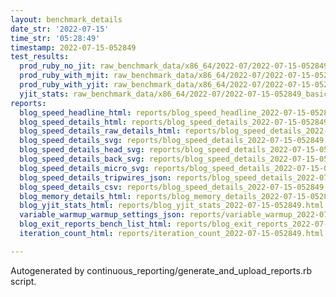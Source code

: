 ```yaml
---
layout: benchmark_details
date_str: '2022-07-15'
time_str: '05:28:49'
timestamp: 2022-07-15-052849
test_results:
  prod_ruby_no_jit: raw_benchmark_data/x86_64/2022-07/2022-07-15-052849_basic_benchmark_prod_ruby_no_jit.json
  prod_ruby_with_mjit: raw_benchmark_data/x86_64/2022-07/2022-07-15-052849_basic_benchmark_prod_ruby_with_mjit.json
  prod_ruby_with_yjit: raw_benchmark_data/x86_64/2022-07/2022-07-15-052849_basic_benchmark_prod_ruby_with_yjit.json
  yjit_stats: raw_benchmark_data/x86_64/2022-07/2022-07-15-052849_basic_benchmark_yjit_stats.json
reports:
  blog_speed_headline_html: reports/blog_speed_headline_2022-07-15-052849.html
  blog_speed_details_html: reports/blog_speed_details_2022-07-15-052849.html
  blog_speed_details_raw_details_html: reports/blog_speed_details_2022-07-15-052849.raw_details.html
  blog_speed_details_svg: reports/blog_speed_details_2022-07-15-052849.svg
  blog_speed_details_head_svg: reports/blog_speed_details_2022-07-15-052849.head.svg
  blog_speed_details_back_svg: reports/blog_speed_details_2022-07-15-052849.back.svg
  blog_speed_details_micro_svg: reports/blog_speed_details_2022-07-15-052849.micro.svg
  blog_speed_details_tripwires_json: reports/blog_speed_details_2022-07-15-052849.tripwires.json
  blog_speed_details_csv: reports/blog_speed_details_2022-07-15-052849.csv
  blog_memory_details_html: reports/blog_memory_details_2022-07-15-052849.html
  blog_yjit_stats_html: reports/blog_yjit_stats_2022-07-15-052849.html
  variable_warmup_warmup_settings_json: reports/variable_warmup_2022-07-15-052849.warmup_settings.json
  blog_exit_reports_bench_list_html: reports/blog_exit_reports_2022-07-15-052849.bench_list.html
  iteration_count_html: reports/iteration_count_2022-07-15-052849.html

---
```

Autogenerated by continuous_reporting/generate_and_upload_reports.rb script.
